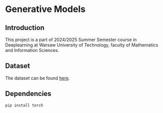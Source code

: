 # Generative Models

## Introduction

This project is a part of 2024/2025 Summer Semester course in Deeplearning at Warsaw University of Technology, faculty of Mathematics and Information Sciences.

## Dataset

The dataset can be found [here](https://www.kaggle.com/datasets/borhanitrash/cat-dataset).

## Dependencies

```{bash}
pip install torch

```
